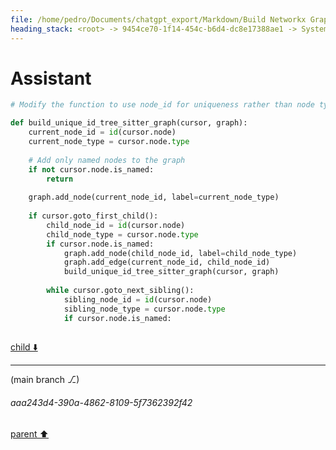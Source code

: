 ```yaml
---
file: /home/pedro/Documents/chatgpt_export/Markdown/Build Networkx Graph with Cursor.md
heading_stack: <root> -> 9454ce70-1f14-454c-b6d4-dc8e17388ae1 -> System -> cdc1e4df-6ed9-4474-aa70-316fd1d37354 -> System -> aaa2cfbd-357a-4571-8976-96badef48d18 -> User -> 660d2f56-57b7-4db7-a86f-6e27fd55def8 -> Assistant -> aaa2f53f-301b-417c-b7ee-ff3a213ff44f -> User -> f88bf305-bb2b-49d3-8c39-93884f395670 -> Assistant -> d19608c1-cf76-442e-8eab-86807320e37d -> Tool -> 6cb2143c-6833-483e-81c3-0d5c2c20c84a -> Assistant -> 51b0898f-7e88-4c13-b0c8-bbb7f8e79c51 -> Assistant -> fb7ae9bc-bb46-4c32-94d3-47dc0b2b5997 -> Tool -> e5bdaef0-5f8e-4822-829f-4a51aeb66212 -> Assistant -> ea55d543-5d28-4b1c-b826-048e5193a24e -> Assistant -> e11edf56-3f99-4581-a686-28205d3be656 -> Tool -> aaa2e899-d049-4567-ab73-9a0e30522e4a -> User -> e1eb96c2-6182-4f3d-9618-2090742a1ed5 -> Assistant -> 7ef60a9c-7eed-44d5-aa0f-3d90f7804b36 -> Tool -> 15b380ed-29fa-4b8e-91d1-18b9badf7375 -> Assistant -> 63125128-93cd-4245-85ed-4eb855b0d5d9 -> Tool -> 28322e40-fbc3-4697-b889-7bfc1cbd6646 -> Assistant -> aaa255bd-d556-491e-8170-56c47b45a097 -> User -> 320c67ff-0dfb-4c38-b56e-34468a3d105e -> Assistant -> afd3d6ea-3a9c-438a-9953-a86948012f11 -> Tool -> 607cc351-d587-4de9-8b81-48f78baa6808 -> Assistant -> 32520129-56ad-4b4c-aa5c-70a535c8d810 -> Tool -> 12bc79e2-6ccb-4f09-9cb2-4fa39aae46de -> Assistant -> 22aec5e1-4da7-49b8-8f82-256fcf4a7ac6 -> Assistant -> faa4b10f-1700-4da1-9d1a-92c8719a53cc -> Tool -> e10976ff-6dfc-4df1-bd25-e3e4eec6241a -> Assistant -> e0c0ab3e-0cba-4dcf-9ec0-3d480613825d -> Tool -> 1d103013-56f3-4295-9547-11bef7cac8b9 -> Assistant -> aaa262dc-9989-484c-b5ab-bdbc4e761f45 -> User -> cdbb92c6-377f-421a-b673-0bdfea10504f -> Assistant -> f76c5d36-6a88-44a7-b955-65eae7dbef08 -> Tool -> 9bd2af72-9be2-483d-b788-68d422a1f433 -> Assistant -> dcfc9cf8-8c16-419a-a476-65daf2156b3c -> Assistant -> 8c1d94ee-4c46-4273-a873-c859316d0ad4 -> Tool -> a9b8b5ac-12ca-451a-be14-5d5aa1e6a6a9 -> Assistant -> aaa27046-aa7d-42b1-bda5-49edff9ef608 -> User -> d3ca0b62-1b60-4edd-820b-0376f55b4896 -> Assistant -> e1a86ecb-1e50-4d6b-9ea2-06390d9446e9 -> Tool -> 7c36299d-8af3-4e2c-83d7-5c7f5ae46a85 -> Assistant -> aaa233bc-fd2f-4faf-b551-50ef9a41d783 -> User -> c4d619a2-5669-46f9-b948-50e49398f1c1 -> Assistant -> 1e0c0e07-80ab-4b21-838c-7df360a7e7c8 -> Tool -> 69ca6803-f43d-4d8a-9b79-a665cf2d0964 -> Assistant -> f33c840c-59c8-4d1e-8df8-77183cd953a0 -> Assistant -> 2c9a88bd-a70f-4c0d-9169-dc26079bfb73 -> Tool -> 6cb6c862-79a5-4da9-a5aa-1ef86261f6a8 -> Assistant -> df41959c-33c6-4fbc-a9a7-a55a70874aff -> Assistant
---
```

# Assistant

```python
# Modify the function to use node_id for uniqueness rather than node type

def build_unique_id_tree_sitter_graph(cursor, graph):
    current_node_id = id(cursor.node)
    current_node_type = cursor.node.type
    
    # Add only named nodes to the graph
    if not cursor.node.is_named:
        return
    
    graph.add_node(current_node_id, label=current_node_type)
    
    if cursor.goto_first_child():
        child_node_id = id(cursor.node)
        child_node_type = cursor.node.type
        if cursor.node.is_named:
            graph.add_node(child_node_id, label=child_node_type)
            graph.add_edge(current_node_id, child_node_id)
            build_unique_id_tree_sitter_graph(cursor, graph)
        
        while cursor.goto_next_sibling():
            sibling_node_id = id(cursor.node)
            sibling_node_type = cursor.node.type
            if cursor.node.is_named:
               
```

[child ⬇️](#aaa243d4-390a-4862-8109-5f7362392f42)

---

(main branch ⎇)
###### aaa243d4-390a-4862-8109-5f7362392f42
[parent ⬆️](#df41959c-33c6-4fbc-a9a7-a55a70874aff)
